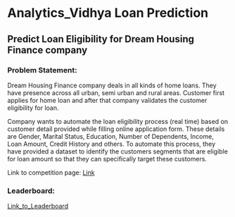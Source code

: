 # Analytics_Vidhya Loan Prediction

## Predict Loan Eligibility for Dream Housing Finance company

### Problem Statement:
Dream Housing Finance company deals in all kinds of home loans. They have presence across all urban, semi urban and rural areas. Customer first applies for home loan and after that company validates the customer eligibility for loan.

Company wants to automate the loan eligibility process (real time) based on customer detail provided while filling online application form. These details are Gender, Marital Status, Education, Number of Dependents, Income, Loan Amount, Credit History and others. To automate this process, they have provided a dataset to identify the customers segments that are eligible for loan amount so that they can specifically target these customers. 

Link to competition page: [Link](https://datahack.analyticsvidhya.com/contest/practice-problem-loan-prediction-iii/#ProblemStatement)

### Leaderboard: 
[Link_to_Leaderboard](https://datahack.analyticsvidhya.com/contest/practice-problem-loan-prediction-iii/#LeaderBoard)
